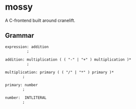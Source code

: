 # mossy
A C-frontend built around cranelift.

## Grammar
```
expression: addition
          ;

addition: multiplication ( ( "-" | "+" ) multiplication )* 
          ;

multiplication: primary ( ( "/" | "*" ) primary )* 
        ;

primary: number 
        ;

number:  INTLITERAL
        ;
```